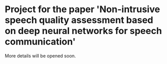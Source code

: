 # Project for the paper 'Non-intrusive speech quality assessment based on deep neural networks for speech communication'

More details will be opened soon.

